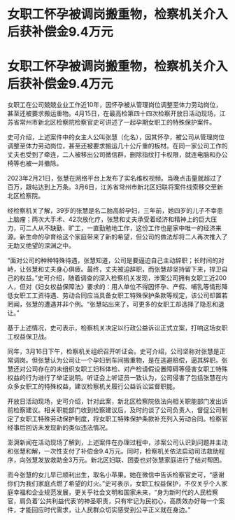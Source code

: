 # 女职工怀孕被调岗搬重物，检察机关介入后获补偿金9.4万元

# 女职工怀孕被调岗搬重物，检察机关介入后获补偿金9.4万元

女职工在公司兢兢业业工作近10年，因怀孕被从管理岗位调整至体力劳动岗位，甚至还被要求搬运重物。4月15日，在最高检第四十四次检察开放日活动现场，江苏省常州市新北区检察院检察官史可讲述了一起孕期女职工的特殊保护案件。

史可介绍，上述案件中的女主人公叫张慧（化名），因其怀孕，被公司从管理岗位调整至体力劳动岗位，甚至还被要求搬运几十公斤重的板材。在同一家公司工作的丈夫也受到了牵连，二人被移出公司微信群，删除指纹打卡权限，就连电脑和办公椅等也被一并撤除。

2023年2月21日，张慧在网络平台上发布了实名维权视频。当晚点击量就超过了百万，跟帖达到上万条。3月6日，江苏省常州市新北区妇联将案件线索移交至新北区检察院。

经检察机关了解，39岁的张慧是名二胎高龄孕妇，三年前，她四岁的儿子不幸患上脑瘤；两次大手术、42次放化疗，张慧和丈夫承受着经济和精神上的巨大压力，可二人从不缺勤、旷工，一直勤勉地工作，这份工作也是家中唯一的经济来源。新生命的孕育给这个家庭带来了新的希望，但公司的做法却将二人再次推入了无助又绝望的深渊之中。

“面对公司的种种特殊待遇，张慧知道，公司是要逼迫自己主动辞职；长时间的对峙，让张慧和丈夫身心俱疲。最终，丈夫被迫辞职，而张慧却坚持留下来，捍卫自己的权益。”史可介绍，随着调查的深入检察机关发现，涉案公司拥有女职工近200人，但对《妇女权益保障法》要求的：用人单位不得因怀孕、产假、哺乳等情形降低女职工工资待遇、劳动合同应当具备女职工特殊保护条款等规定，该公司却置若罔闻，张慧的遭遇并非个例。“张慧站出来了，可更多的女职工却选择了隐忍和退让。”

基于上述情况，史可表示，检察机关决定以行政公益诉讼正式立案，打响这场女职工权益保卫战。

同年，3月16日下午，检察机关组织召开听证会。史可介绍，公司坚称对张慧是正常调岗。但张慧认为公司让一个孕妇到车间搬重物，是在逃避赔偿，逼其辞职。张慧还对公司存在的未组织女职工妇科体检、对产检请假设置障碍等侵害女职工特殊权益的行为进行了举证说明。听证会上听证员一致认为，公司侵害了包括张慧在内众多女职工的特殊权益，建议检察机关履行公益诉讼监督职能。

开放日活动现场，史可介绍，针对此案，新北区检察院依法向相关职能部门发出诉前检察建议。相关职能部门收到检察建议后，及时约谈了公司负责人，督促公司制定了女职工特殊劳动保护制度，将女职工特殊保护条款补充列入劳动合同。检察官经事后回访未发现新的类似违法情况。

澎湃新闻在活动现场了解到，上述案件在办理过程中，涉案公司认识到问题并主动和张慧和解，一次性支付了补偿金9.4万元。同时，检察机关依法启动司法救助程序，向张慧发放救助金3万元。新北区妇联、团委也对张慧家庭进行了结对帮困。

而今张慧的女儿早已顺利出生，取名小苹果。她在微信中告诉检察官史可，“感谢你们为我们家庭点燃了希望的灯火。”史可表示，女职工权益保护，不仅关乎个人家庭幸福和企业规范发展，更关乎社会文明和国家未来，“身为新时代的人民检察官，肩负着‘公共利益代表’的神圣职责，只有牢记为民初心，高质效办好每一个案件，才能回应时代需求，让人民群众切实感受到公平正义就在身边。”

